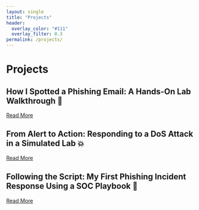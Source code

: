 ```yaml
---
layout: single
title: "Projects"
header:
  overlay_color: "#111"
  overlay_filter: 0.3
permalink: /projects/
---
```


<h1>Projects</h1>

<h2>How I Spotted a Phishing Email: A Hands-On Lab Walkthrough 🎣</h2>
<p><a href="https://opsguild.net/2025/09/10/spot-the-fish.html">Read More</a></p>

<h2>From Alert to Action: Responding to a DoS Attack in a Simulated Lab 💥</h2>
<p><a href="https://opsguild.net/2025/09/23/alert-to-action.html">Read More</a></p>

<h2>Following the Script: My First Phishing Incident Response Using a SOC Playbook 📄</h2>
<p><a href="https://opsguild.net/2025/09/25/phishing-playbook.html">Read More</a></p>
